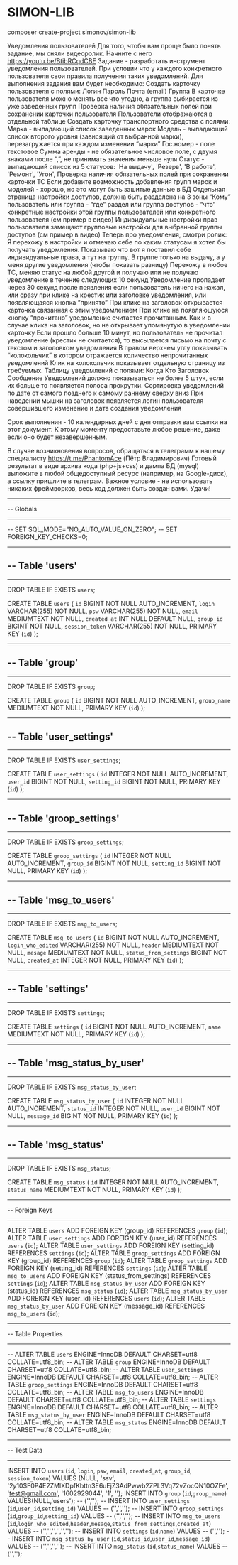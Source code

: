 # SIMON-LIB

composer create-project simonov/simon-lib


Уведомления пользователей
Для того, чтобы вам проще было понять задание, мы сняли видеоролик. Начните с него https://youtu.be/BtibRCqdCBE
Задание - разработать инструмент уведомления пользователей. При условии что у каждого конкретного пользователя свои правила получения таких уведомлений.
Для выполнения задания вам будет необходимо:
Создать карточку пользователя с полями:
Логин
Пароль
Почта (email)
Группа
В карточке пользователя можно менять все что угодно, а группа выбирается из уже заведенных групп
Проверка наличия обязательных полей при сохранении карточки пользователя
Пользователи отображаются в отдельной таблице
Создать карточку транспортного средства с полями:
Марка - выпадающий список заведенных марок
Модель - выпадающий список второго уровня (зависящий от выбранной марки), перезагружается при каждом изменении “марки”
Гос.номер - поле текстовое
Сумма аренды - не обязательное числовое поле, с двумя знаками после “,”, не принимать значения меньше нуля
Статус - выпадающий список из 5 статусов:
'На выдачу',
'Резерв',
'В работе',
'Ремонт',
'Угон',
Проверка наличия обязательных полей при сохранении карточки ТС
Если добавите возможность добавления групп марок и моделей - хорошо, но это могут быть зашитые данные в БД
Отдельная страница настройки доступов, должна быть разделена на 3 зоны
“Кому” пользователь или группа - “где” раздел или группа доступов - “что” конкретные настройки этой группы пользователей или конкретного пользователя (см пример в видео)
Индивидуальные настройки прав пользователя замещают групповые настройки для выбранной группы доступов (см пример в видео)
Теперь про уведомления, смотри ролик:
Я перехожу в настройки и отмечаю себе по каким статусам я хотел бы получать уведомления. 
Показываю что вот я поставил себе индивидуальные права, а тут на группу. В группе только на выдачу, а у меня другие уведомления (чтобы показать разницу)
Перехожу в любое ТС, меняю статус на любой другой и получаю или не получаю уведомление в течение следующих 10 секунд
Уведомление пропадает через 30 секунд после появления если пользователь ничего на нажал, или сразу при клике на крестик или заголовке уведомления, или появляющаяся кнопка “принято”
При клике на заголовок открывается карточка связанная с этим уведомлением
При клике на появляющуюся кнопку “прочитано” уведомление считается прочитанным. Как и в случае клика на заголовок, но не открывает упомянутую в уведомлении карточку
Если прошло больше 10 минут, но пользователь не прочитал уведомление (крестик не считается), то высылается письмо на почту с текстом и заголовком уведомления
В правом верхнем углу показывать “колокольчик” в котором отражается количество непрочитанных уведомлений
Клик на колокольчик показывает отдельную страницу из требуемых. Таблицу уведомлений с полями:
Когда
Кто
Заголовок
Сообщение
Уведомлений должно показываться не более 5 штук, если их больше то появляется полоса прокрутки. Сортировка уведомлений по дате от самого позднего к самому раннему сверху вниз
При наведении мышки на заголовок появляется логин пользователя совершившего изменение и дата создания уведомления

Срок выполнения - 10 календарных дней с дня отправки вам ссылки на этот документ. К этому моменту предоставьте любое решение, даже если оно будет незавершенным.

В случае возникновения вопросов, обращаться в телеграмм к нашему специалисту https://t.me/PhantomAce (Пётр Владимирович)
Готовый результат в виде архива кода (php+js+css) и дампа БД (mysql) выложите в любой общедоступный ресурс (например, на Google-диск), а ссылку пришлите в телеграм.
Важное условие - не использовать никаких фреймворков, весь код должен быть создан вами.
Удачи!




-- ---
-- Globals
-- ---

-- SET SQL_MODE="NO_AUTO_VALUE_ON_ZERO";
-- SET FOREIGN_KEY_CHECKS=0;

-- ---
-- Table 'users'
-- 
-- ---

DROP TABLE IF EXISTS `users`;
		
CREATE TABLE `users` (
  `id` BIGINT NOT NULL AUTO_INCREMENT,
  `login` VARCHAR(255) NOT NULL,
  `psw` VARCHAR(255) NOT NULL,
  `email` MEDIUMTEXT NOT NULL,
  `created_at` INT NULL DEFAULT NULL,
  `group_id` BIGINT NOT NULL,
  `session_token` VARCHAR(255) NOT NULL,
  PRIMARY KEY (`id`)
);

-- ---
-- Table 'group'
-- 
-- ---

DROP TABLE IF EXISTS `group`;
		
CREATE TABLE `group` (
  `id` BIGINT NOT NULL AUTO_INCREMENT,
  `group_name` MEDIUMTEXT NOT NULL,
  PRIMARY KEY (`id`)
);

-- ---
-- Table 'user_settings'
-- 
-- ---

DROP TABLE IF EXISTS `user_settings`;
		
CREATE TABLE `user_settings` (
  `id` INTEGER NOT NULL AUTO_INCREMENT,
  `user_id` BIGINT NOT NULL,
  `setting_id` BIGINT NOT NULL,
  PRIMARY KEY (`id`)
);

-- ---
-- Table 'groop_settings'
-- 
-- ---

DROP TABLE IF EXISTS `groop_settings`;
		
CREATE TABLE `groop_settings` (
  `id` INTEGER NOT NULL AUTO_INCREMENT,
  `group_id` BIGINT NOT NULL,
  `setting_id` BIGINT NOT NULL,
  PRIMARY KEY (`id`)
);

-- ---
-- Table 'msg_to_users'
-- 
-- ---

DROP TABLE IF EXISTS `msg_to_users`;
		
CREATE TABLE `msg_to_users` (
  `id` BIGINT NOT NULL AUTO_INCREMENT,
  `login_who_edited` VARCHAR(255) NOT NULL,
  `header` MEDIUMTEXT NOT NULL,
  `mesage` MEDIUMTEXT NOT NULL,
  `status_from_settings` BIGINT NOT NULL,
  `created_at` INTEGER NOT NULL,
  PRIMARY KEY (`id`)
);

-- ---
-- Table 'settings'
-- 
-- ---

DROP TABLE IF EXISTS `settings`;
		
CREATE TABLE `settings` (
  `id` BIGINT NOT NULL AUTO_INCREMENT,
  `name` MEDIUMTEXT NOT NULL,
  PRIMARY KEY (`id`)
);

-- ---
-- Table 'msg_status_by_user'
-- 
-- ---

DROP TABLE IF EXISTS `msg_status_by_user`;
		
CREATE TABLE `msg_status_by_user` (
  `id` INTEGER NOT NULL AUTO_INCREMENT,
  `status_id` INTEGER NOT NULL,
  `user_id` BIGINT NOT NULL,
  `message_id` BIGINT NOT NULL,
  PRIMARY KEY (`id`)
);

-- ---
-- Table 'msg_status'
-- 
-- ---

DROP TABLE IF EXISTS `msg_status`;
		
CREATE TABLE `msg_status` (
  `id` INTEGER NOT NULL AUTO_INCREMENT,
  `status_name` MEDIUMTEXT NOT NULL,
  PRIMARY KEY (`id`)
);

-- ---
-- Foreign Keys 
-- ---

ALTER TABLE `users` ADD FOREIGN KEY (group_id) REFERENCES `group` (`id`);
ALTER TABLE `user_settings` ADD FOREIGN KEY (user_id) REFERENCES `users` (`id`);
ALTER TABLE `user_settings` ADD FOREIGN KEY (setting_id) REFERENCES `settings` (`id`);
ALTER TABLE `groop_settings` ADD FOREIGN KEY (group_id) REFERENCES `group` (`id`);
ALTER TABLE `groop_settings` ADD FOREIGN KEY (setting_id) REFERENCES `settings` (`id`);
ALTER TABLE `msg_to_users` ADD FOREIGN KEY (status_from_settings) REFERENCES `settings` (`id`);
ALTER TABLE `msg_status_by_user` ADD FOREIGN KEY (status_id) REFERENCES `msg_status` (`id`);
ALTER TABLE `msg_status_by_user` ADD FOREIGN KEY (user_id) REFERENCES `users` (`id`);
ALTER TABLE `msg_status_by_user` ADD FOREIGN KEY (message_id) REFERENCES `msg_to_users` (`id`);

-- ---
-- Table Properties
-- ---

-- ALTER TABLE `users` ENGINE=InnoDB DEFAULT CHARSET=utf8 COLLATE=utf8_bin;
-- ALTER TABLE `group` ENGINE=InnoDB DEFAULT CHARSET=utf8 COLLATE=utf8_bin;
-- ALTER TABLE `user_settings` ENGINE=InnoDB DEFAULT CHARSET=utf8 COLLATE=utf8_bin;
-- ALTER TABLE `groop_settings` ENGINE=InnoDB DEFAULT CHARSET=utf8 COLLATE=utf8_bin;
-- ALTER TABLE `msg_to_users` ENGINE=InnoDB DEFAULT CHARSET=utf8 COLLATE=utf8_bin;
-- ALTER TABLE `settings` ENGINE=InnoDB DEFAULT CHARSET=utf8 COLLATE=utf8_bin;
-- ALTER TABLE `msg_status_by_user` ENGINE=InnoDB DEFAULT CHARSET=utf8 COLLATE=utf8_bin;
-- ALTER TABLE `msg_status` ENGINE=InnoDB DEFAULT CHARSET=utf8 COLLATE=utf8_bin;

-- ---
-- Test Data
-- ---

INSERT INTO `users` (`id`, `login`, `psw`, `email`, `created_at`, `group_id`, `session_token`) VALUES (NULL, 'ssv', '$2y$10$F0P4E2ZMlXDpfKbttn3E6uEjZ3AdPwwb2ZPL3Vq72vZocQN10OZFe', 'test@gmail.com', '1602929044', '1', '');
INSERT INTO `group` (`id`,`group_name`) VALUES(NULL,'users');
-- ('','');
-- INSERT INTO `user_settings` (`id`,`user_id`,`setting_id`) VALUES
-- ('','','');
-- INSERT INTO `groop_settings` (`id`,`group_id`,`setting_id`) VALUES
-- ('','','');
-- INSERT INTO `msg_to_users` (`id`,`login_who_edited`,`header`,`mesage`,`status_from_settings`,`created_at`) VALUES
-- ('','','','','','');
-- INSERT INTO `settings` (`id`,`name`) VALUES
-- ('','');
-- INSERT INTO `msg_status_by_user` (`id`,`status_id`,`user_id`,`message_id`) VALUES
-- ('','','','');
-- INSERT INTO `msg_status` (`id`,`status_name`) VALUES
-- ('','');

